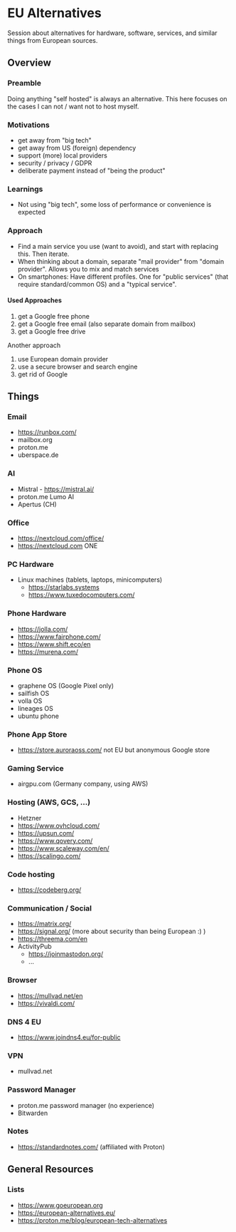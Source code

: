 # EU Alternatives

Session about alternatives for hardware, software, services, and similar things from European sources.

## Overview

### Preamble

Doing anything "self hosted" is always an alternative.
This here focuses on the cases I can not / want not to host myself.

### Motivations

* get away from "big tech"
* get away from US (foreign) dependency
* support (more) local providers
* security / privacy / GDPR
* deliberate payment instead of "being the product"

### Learnings

* Not using "big tech", some loss of performance or convenience is expected

### Approach

* Find a main service you use (want to avoid), and start with replacing this. Then iterate.
* When thinking about a domain, separate "mail provider" from "domain provider". Allows you to mix and match services
* On smartphones: Have different profiles. One for "public services" (that require standard/common OS) and a "typical service".

#### Used Approaches

1. get a Google free phone
2. get a Google free email (also separate domain from mailbox)
3. get a Google free drive

Another approach

1. use European domain provider
2. use a secure browser and search engine
3. get rid of Google

## Things

### Email

* <https://runbox.com/>
* mailbox.org
* proton.me
* uberspace.de

### AI

* Mistral - <https://mistral.ai/>
* proton.me Lumo AI
* Apertus (CH)

### Office

* <https://nextcloud.com/office/>
* <https://nextcloud.com> ONE

### PC Hardware

* Linux machines (tablets, laptops, minicomputers)
  * <https://starlabs.systems>
  * <https://www.tuxedocomputers.com/>

### Phone Hardware

* <https://jolla.com/>
* <https://www.fairphone.com/>
* <https://www.shift.eco/en>
* <https://murena.com/>

### Phone OS

* graphene OS (Google Pixel only)
* sailfish OS
* volla OS
* lineages OS
* ubuntu phone

### Phone App Store

* <https://store.auroraoss.com/> not EU but anonymous Google store

### Gaming Service

* airgpu.com (Germany company, using AWS)

### Hosting (AWS, GCS, ...)

* Hetzner
* <https://www.ovhcloud.com/>
* <https://upsun.com/>
* <https://www.qovery.com/>
* <https://www.scaleway.com/en/>
* <https://scalingo.com/>

### Code hosting

* <https://codeberg.org/>

### Communication / Social

* <https://matrix.org/>
* <https://signal.org/> (more about security than being European :) )
* <https://threema.com/en>
* ActivityPub
  * <https://joinmastodon.org/>
  * ...

### Browser

* <https://mullvad.net/en>
* <https://vivaldi.com/>

### DNS 4 EU

* <https://www.joindns4.eu/for-public>

### VPN

* mullvad.net

### Password Manager

* proton.me password manager (no experience)
* Bitwarden

### Notes

* <https://standardnotes.com/> (affiliated with Proton)

## General Resources

### Lists

* <https://www.goeuropean.org>
* <https://european-alternatives.eu/>
* <https://proton.me/blog/european-tech-alternatives>
